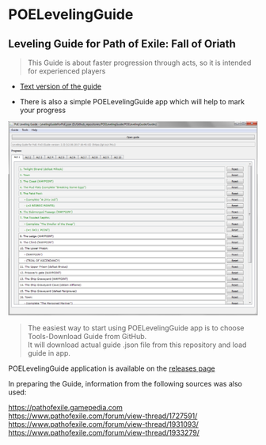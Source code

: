 # POELevelingGuide

## Leveling Guide for Path of Exile: Fall of Oriath  

> This Guide is about faster progression through acts, so it is intended for experienced players

- [Text version of the guide](https://github.com/Doberm4n/POELevelingGuide/tree/master/GuideText)

- There is also a simple POELevelingGuide app which will help to mark your progress

![alt text](https://github.com/Doberm4n/POELevelingGuide/blob/master/screenshots/mainWindow_1.png)

> The easiest way to start using POELevelingGuide app is to choose Tools-Download Guide from GitHub.  
> It will download actual guide .json file from this repository and load guide in app.

POELevelingGuide application is available on the [releases page](https://github.com/Doberm4n/POELevelingGuide/releases)

In preparing the Guide, information from the following sources was also used:

https://pathofexile.gamepedia.com
https://www.pathofexile.com/forum/view-thread/1727591/
https://www.pathofexile.com/forum/view-thread/1931093/
https://www.pathofexile.com/forum/view-thread/1933279/